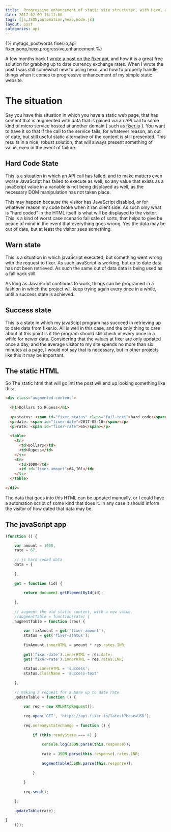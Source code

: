 ```yaml
---
title:  Progressive enhancement of static site structurer, with Hexo, and the Fixer.io JSON API
date: 2017-02-09 13:11:00
tags: [js,JSON,automation,hexo,node.js]
layout: post
categories: api
---
```


{% mytags_postwords fixer.io,api&#32;fixer,jsonp,hexo,progressive,enhancement %}

A few months back I [wrote a post on the fixer api](https://dustinpfister.github.io/2017/02/09/api-fixer/), and how it is a great free solution for grabbing up to date currency exchange rates. When I wrote the post I was still somewhat new to using hexo, and how to properly handle things when it comes to progressive enhancement of my simple static website.

<!-- more -->

# The situation

Say you have this situation in which you have a static web page, that has content that is augmented with data that is gained via an API call to some kind of micro service hosted at another domain ( such as [fixer.io](http://fixer.io) ). You want to have it so that if the call to the service fails, for whatever reason, an out of date, but still useful static alternative of the content is still presented. This results in a nice, robust solution, that will always present something of value, even in the event of failure.

## Hard Code State

This is a situation in which an API call has failed, and to make matters even worse JavaScript has failed to execute as well, so any value that exists as a javaScript value in a variable is not being displayed as well, as the necessary DOM manipulation has not taken place. 

This may happen because the visitor has JavaScript disabled, or for whatever reason my code broke when it ran client side. As such only what is "hard coded" in the HTML itself is what will be displayed to the visitor. This is a kind of worst case scenario fail safe of sorts, that helps to give be peace of mind in the event that everything goes wrong. Yes the data may be out of date, but at least the visitor sees something.

## Warn state

This is a situation in which javaScript executed, but something went wrong with the request to fixer. As such javaScript is working, but up to date data has not been retrieved. As such the same out of data data is being used as a fall back still.

As long as JavaScript continues to work, things can be programed in a fashion in which the project will keep trying again every once in a while, until a success state is achieved.

## Success state

This is a state in which my javaScipt program has succeed in retrieving up to date data from fixer.io. All is well in this case, and the only thing to care about at this point is if the program should still check in every once in a while for newer data. Considering that the values at fixer are only updated once a day, and the average visitor to my site spends no more than six minutes at a page, I would not say that is necessary, but in other projects like this it may be important.


## The static HTML

So The static html that will go inti the post will end up looking something like this:

```html
<div class="augmented-content">
 
  <h1>Dollars to Rupess</h1>
 
  <p>status: <span id="fixer-status" class="fail-text">hard code</span></p>
  <p>date: <span id="fixer-date">2017-05-16</span></p>
  <p>rate: <span id="fixer-rate">65</span></p>
 
  <table>
    <tr>
      <td>Dollars</td>
      <td>Rupess</td>
    </tr>
    <tr>
      <td>1000</td>
      <td id="fixer-amount">64,101</td>
    </tr>
  </table>
 
</div>
```

The data that goes into this HTML can be updated manually, or I could have a automation script of some kind that does it. In any case it should inform the visitor of how dated that data may be.

## The javaScript app

```js
(function () {

    var amount = 1000,
    rate = 67,
 
    // js hard coded data
    data = {
 
    },
 
    get = function (id) {
 
        return document.getElementById(id);
 
    },
 
    // augment the old static content, with a new value.
    //augmentTable = function(rate) {
    augmentTable = function (res) {
 
        var fixAmount = get('fixer-amount'),
        status = get('fixer-status');
 
        fixAmount.innerHTML = amount * res.rates.INR;
 
        get('fixer-date').innerHTML = res.date;
        get('fixer-rate').innerHTML = res.rates.INR;
 
        status.innerHTML = 'success';
        status.className = 'success-text'
 
    },
 
    // making a request for a more up to date rate
    updateTable = function () {
 
        var req = new XMLHttpRequest();
 
        req.open('GET', 'https://api.fixer.io/latest?base=USD');
 
        req.onreadystatechange = function () {
 
            if (this.readyState === 4) {
 
                console.log(JSON.parse(this.response));
 
                rate = JSON.parse(this.response).rates.INR;
 
                augmentTable(JSON.parse(this.response));
 
            }
 
        }
 
        req.send();
 
    };
 
    updateTable(rate);
 
}
    ());
```